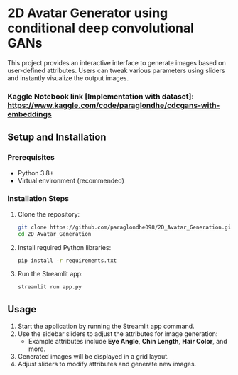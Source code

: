 # 2D Avatar Generator using conditional deep convolutional GANs

This project provides an interactive interface to generate images based on user-defined attributes. Users can tweak various parameters using sliders and instantly visualize the output images.
### Kaggle Notebook link [Implementation with dataset]: https://www.kaggle.com/code/paraglondhe/cdcgans-with-embeddings


## Setup and Installation

### Prerequisites
- Python 3.8+
- Virtual environment (recommended)

### Installation Steps
1. Clone the repository:
   ```bash
   git clone https://github.com/paraglondhe098/2D_Avatar_Generation.git
   cd 2D_Avatar_Generation
   ```

2. Install required Python libraries:
   ```bash
   pip install -r requirements.txt
   ```

3. Run the Streamlit app:
   ```bash
   streamlit run app.py
   ```

## Usage

1. Start the application by running the Streamlit app command.
2. Use the sidebar sliders to adjust the attributes for image generation:
   - Example attributes include **Eye Angle**, **Chin Length**, **Hair Color**, and more.
3. Generated images will be displayed in a grid layout.
4. Adjust sliders to modify attributes and generate new images.


